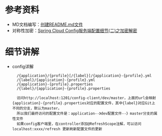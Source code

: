 参考资料
====  
* MD文档编写：[创建README.md文件](https://blog.csdn.net/zhao_jing_bo/article/details/68063070)
* 对称性加密：[Spring Cloud Config服务端配置细节(二)之加密解密](https://segmentfault.com/a/1190000011680775)

细节讲解
====
* config详解

        /{application}/{profile}[/{label}]/{application}-{profile}.yml
        /{label}/{application}-{profile}.yml
        /{application}-{profile}.properties
        /{label}/{application}-{profile}.properties
        
        访问http://localhost:1201/config-client/dev/master，上面的url会映射{application}-{profile}.properties对应的配置文件，其中{label}对应Git上不同的分支，默认为master。
        所以我们最终访问的配置文件是：application--》dev配置文件--》master分支的属性文件
        如果config客户端里，在controller添加@RefreshScope注解，可以访问 localhost:xxxx/refresh 更新刷新配置文件的更新
        
